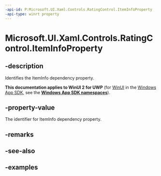 ```yaml
---
-api-id: P:Microsoft.UI.Xaml.Controls.RatingControl.ItemInfoProperty
-api-type: winrt property
---
```

<!-- Property syntax.
public DependencyProperty ItemInfoProperty { get; }
-->

# Microsoft.UI.Xaml.Controls.RatingControl.ItemInfoProperty


## -description

Identifies the ItemInfo dependency property.


**This documentation applies to WinUI 2 for UWP** (for [WinUI](/windows/apps/winui/winui3/) in the [Windows App SDK](/windows/apps/windows-app-sdk/), see the **[Windows App SDK namespaces](/windows/windows-app-sdk/api/winrt/)**).

## -property-value

The identifier for ItemInfo dependency property.


## -remarks


## -see-also


## -examples


